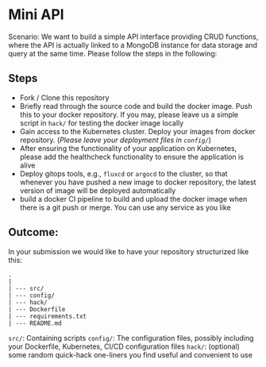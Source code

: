 # Mini API
Scenario: We want to build a simple API interface providing CRUD functions, where the API is actually linked to a MongoDB instance for data storage and query at the same time. Please follow the steps in the following:

## Steps
- Fork / Clone this repository
- Briefly read through the source code and build the docker image. Push this to your docker repository. If you may, please leave us a simple script in `hack/` for testing the docker image locally
- Gain access to the Kubernetes cluster. Deploy your images from docker repository. (_Please leave your deployment files in `config/`_)
- After ensuring the functionality of your application on Kubernetes, please add the healthcheck functionality to ensure the application is alive
- Deploy gitops tools, e.g., `fluxcd` or `argocd` to the cluster, so that whenever you have pushed a new image to docker repository, the latest version of image will be deployed automatically
- build a docker CI pipeline to build and upload the docker image when there is a git push or merge. You can use any service as you like

## Outcome:
In your submission we would like to have your repository structurized like this:

```
.
|
| --- src/
| --- config/
| --- hack/
| --- Dockerfile
| --- requirements.txt
| --- README.md
```

`src/`: Containing scripts
`config/`: The configuration files, possibly including your Dockerfile, Kubernetes, CI/CD configuration files
`hack/`: (optional) some random quick-hack one-liners you find useful and convenient to use